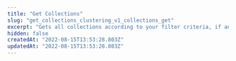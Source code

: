```yaml
---
title: "Get Collections"
slug: "get_collections_clustering_v1_collections_get"
excerpt: "Gets all collections according to your filter criteria, if any."
hidden: false
createdAt: "2022-08-15T13:53:28.803Z"
updatedAt: "2022-08-15T13:53:28.803Z"
---
```

